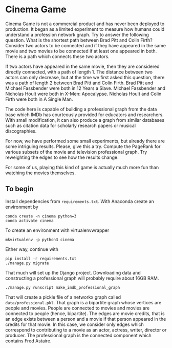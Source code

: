 # Cinema Game
Cinema Game is not a commercial product and has never been deployed to production. It began as a limited experiment to 
measure how humans could understand a profession network graph. Try to answer the following question. What is the 
shortest path between Brad Pitt and Colin Firth? Consider two actors to be connected and if they have appeared in the 
same movie and two movies to be connected if at least one appeared in both. There is a path which connects these two 
actors.

If two actors have appeared in the same movie, then they are considered directly connected, with a path of length 1. 
The distance between two actors can only decrease, but at the time we first asked this question, there was a path 
of length 2 between Brad Pitt and Colin Firth. Brad Pitt and Michael Fassbender were both in 12 Years a Slave. Michael 
Fassbender and Nicholas Hoult were both in X-Men: Apocalypse. Nicholas Hoult and Colin Firth were both in A Single Man.  

The code here is capable of building a professional graph from the data base which IMDb has courteously provided for 
educators and researchers. With small modification, it can also produce a graph from similar databases such as citation 
data for scholarly research papers or musical discographies.

For now, we have performed some small experiments, but already there are some intriguing results. Please, give this a 
try. Compute the PageRank for various subsets of the movie and television professional graph. Try reweighting the edges 
to see how the results change.

For some of us, playing this kind of game is actually much more fun than watching the movies themselves.

## To begin
Install dependencies from `requirements.txt`. With Anaconda create an environment by

    conda create -n cinema python=3
    conda activate cinema 

To create an environment with virtualenvwrapper

    mkvirtualenv -p python3 cinema

Either way, continue with
    
    pip install -r requirements.txt
    ./manage.py migrate

That much will set up the Django project. Downloading data and constructing a professional graph will probably require 
about 16GB RAM.

    ./manage.py runscript make_imdb_professional_graph

That will create a pickle file of a networkx graph called `data/professional.pkl`. That graph is a bipartite graph whose
vertices are people and movies. People are connected to movies and movies are connected to people (hence, bipartite).
The edges are movie credits, that is an edge exists between a person and a movie if that person appeared in the credits
for that movie. In this case, we consider only edges which correspond to contributing to a movie as an actor, actress, 
writer, director or producer. The professional graph is the connected component which contains Fred Astaire.